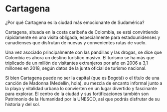 # Cartagena
¿Por qué Cartagena es la ciudad más emocionante de Sudamérica?

Cartagena, situada en la costa caribeña de Colombia, se está convirtiendo rápidamente en una visita obligada, especialmente para estadounidenses y canadienses que disfrutan de nuevas y convenientes rutas de vuelo.

Una vez asociado principalmente con las pandillas y las drogas, se dice que Colombia es ahora un destino turístico masivo. El turismo se ha más que triplicado de un millón de visitantes extranjeros por año en 2006 a 3,1 millones en 2018, según datos de la junta oficial de turismo nacional.

Si bien Cartagena puede no ser la capital (que es Bogotá) o el título de una canción de Madonna (Medellín, hola), su mezcla de encanto informal junto a la playa y vitalidad urbana lo convierten en un lugar divertido y fascinante para explorar. El centro de la ciudad y sus fortificaciones también son Patrimonio de la Humanidad por la UNESCO, así que podrás disfrutar de su historia y del sol.
